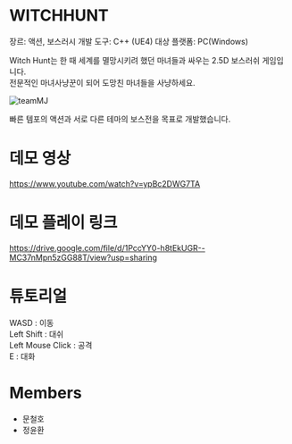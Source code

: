 
# WITCHHUNT      
장르: 액션, 보스러시
개발 도구: C++ (UE4)
대상 플랫폼: PC(Windows)

Witch Hunt는 한 때 세계를 멸망시키려 했던 마녀들과 싸우는 2.5D 보스러쉬 게임입니다.   
전문적인 마녀사냥꾼이 되어 도망친 마녀들을 사냥하세요.   

![teamMJ](https://user-images.githubusercontent.com/45461452/202709988-8cfb28eb-e90c-4d3e-95ee-de7a7d2f72fe.JPG)

빠른 템포의 액션과 서로 다른 테마의 보스전을 목표로 개발했습니다.   

# 데모 영상   
https://www.youtube.com/watch?v=ypBc2DWG7TA   

# 데모 플레이 링크   
https://drive.google.com/file/d/1PccYY0-h8tEkUGR--MC37nMpn5zGG88T/view?usp=sharing   

# 튜토리얼   
WASD : 이동   
Left Shift : 대쉬   
Left Mouse Click : 공격   
E : 대화   

# Members   
 + 문철호
 + 정윤환
 
